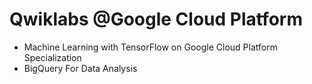 # Qwiklabs @Google Cloud Platform

* Machine Learning with TensorFlow on Google Cloud Platform Specialization
* BigQuery For Data Analysis
